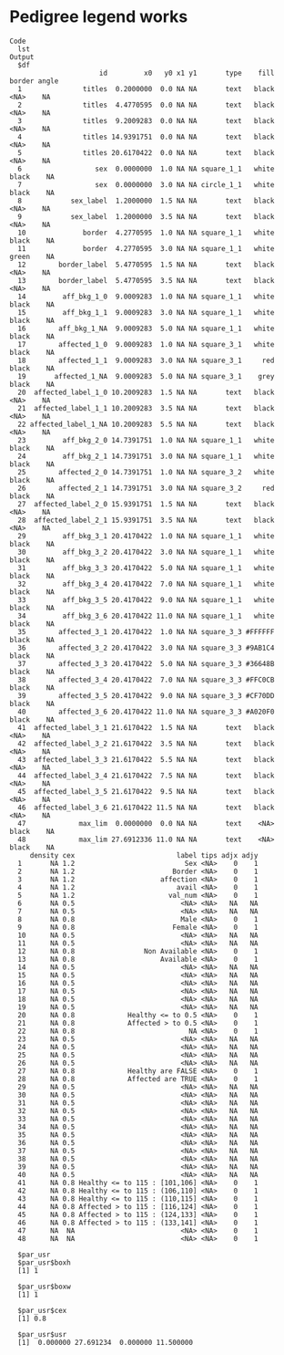 # Pedigree legend works

    Code
      lst
    Output
      $df
                          id         x0   y0 x1 y1       type    fill border angle
      1               titles  0.2000000  0.0 NA NA       text   black   <NA>    NA
      2               titles  4.4770595  0.0 NA NA       text   black   <NA>    NA
      3               titles  9.2009283  0.0 NA NA       text   black   <NA>    NA
      4               titles 14.9391751  0.0 NA NA       text   black   <NA>    NA
      5               titles 20.6170422  0.0 NA NA       text   black   <NA>    NA
      6                  sex  0.0000000  1.0 NA NA square_1_1   white  black    NA
      7                  sex  0.0000000  3.0 NA NA circle_1_1   white  black    NA
      8            sex_label  1.2000000  1.5 NA NA       text   black   <NA>    NA
      9            sex_label  1.2000000  3.5 NA NA       text   black   <NA>    NA
      10              border  4.2770595  1.0 NA NA square_1_1   white  black    NA
      11              border  4.2770595  3.0 NA NA square_1_1   white  green    NA
      12        border_label  5.4770595  1.5 NA NA       text   black   <NA>    NA
      13        border_label  5.4770595  3.5 NA NA       text   black   <NA>    NA
      14         aff_bkg_1_0  9.0009283  1.0 NA NA square_1_1   white  black    NA
      15         aff_bkg_1_1  9.0009283  3.0 NA NA square_1_1   white  black    NA
      16        aff_bkg_1_NA  9.0009283  5.0 NA NA square_1_1   white  black    NA
      17        affected_1_0  9.0009283  1.0 NA NA square_3_1   white  black    NA
      18        affected_1_1  9.0009283  3.0 NA NA square_3_1     red  black    NA
      19       affected_1_NA  9.0009283  5.0 NA NA square_3_1    grey  black    NA
      20  affected_label_1_0 10.2009283  1.5 NA NA       text   black   <NA>    NA
      21  affected_label_1_1 10.2009283  3.5 NA NA       text   black   <NA>    NA
      22 affected_label_1_NA 10.2009283  5.5 NA NA       text   black   <NA>    NA
      23         aff_bkg_2_0 14.7391751  1.0 NA NA square_1_1   white  black    NA
      24         aff_bkg_2_1 14.7391751  3.0 NA NA square_1_1   white  black    NA
      25        affected_2_0 14.7391751  1.0 NA NA square_3_2   white  black    NA
      26        affected_2_1 14.7391751  3.0 NA NA square_3_2     red  black    NA
      27  affected_label_2_0 15.9391751  1.5 NA NA       text   black   <NA>    NA
      28  affected_label_2_1 15.9391751  3.5 NA NA       text   black   <NA>    NA
      29         aff_bkg_3_1 20.4170422  1.0 NA NA square_1_1   white  black    NA
      30         aff_bkg_3_2 20.4170422  3.0 NA NA square_1_1   white  black    NA
      31         aff_bkg_3_3 20.4170422  5.0 NA NA square_1_1   white  black    NA
      32         aff_bkg_3_4 20.4170422  7.0 NA NA square_1_1   white  black    NA
      33         aff_bkg_3_5 20.4170422  9.0 NA NA square_1_1   white  black    NA
      34         aff_bkg_3_6 20.4170422 11.0 NA NA square_1_1   white  black    NA
      35        affected_3_1 20.4170422  1.0 NA NA square_3_3 #FFFFFF  black    NA
      36        affected_3_2 20.4170422  3.0 NA NA square_3_3 #9AB1C4  black    NA
      37        affected_3_3 20.4170422  5.0 NA NA square_3_3 #36648B  black    NA
      38        affected_3_4 20.4170422  7.0 NA NA square_3_3 #FFC0CB  black    NA
      39        affected_3_5 20.4170422  9.0 NA NA square_3_3 #CF70DD  black    NA
      40        affected_3_6 20.4170422 11.0 NA NA square_3_3 #A020F0  black    NA
      41  affected_label_3_1 21.6170422  1.5 NA NA       text   black   <NA>    NA
      42  affected_label_3_2 21.6170422  3.5 NA NA       text   black   <NA>    NA
      43  affected_label_3_3 21.6170422  5.5 NA NA       text   black   <NA>    NA
      44  affected_label_3_4 21.6170422  7.5 NA NA       text   black   <NA>    NA
      45  affected_label_3_5 21.6170422  9.5 NA NA       text   black   <NA>    NA
      46  affected_label_3_6 21.6170422 11.5 NA NA       text   black   <NA>    NA
      47             max_lim  0.0000000  0.0 NA NA       text    <NA>  black    NA
      48             max_lim 27.6912336 11.0 NA NA       text    <NA>  black    NA
         density cex                         label tips adjx adjy
      1       NA 1.2                           Sex <NA>    0    1
      2       NA 1.2                        Border <NA>    0    1
      3       NA 1.2                     affection <NA>    0    1
      4       NA 1.2                         avail <NA>    0    1
      5       NA 1.2                       val_num <NA>    0    1
      6       NA 0.5                          <NA> <NA>   NA   NA
      7       NA 0.5                          <NA> <NA>   NA   NA
      8       NA 0.8                          Male <NA>    0    1
      9       NA 0.8                        Female <NA>    0    1
      10      NA 0.5                          <NA> <NA>   NA   NA
      11      NA 0.5                          <NA> <NA>   NA   NA
      12      NA 0.8                 Non Available <NA>    0    1
      13      NA 0.8                     Available <NA>    0    1
      14      NA 0.5                          <NA> <NA>   NA   NA
      15      NA 0.5                          <NA> <NA>   NA   NA
      16      NA 0.5                          <NA> <NA>   NA   NA
      17      NA 0.5                          <NA> <NA>   NA   NA
      18      NA 0.5                          <NA> <NA>   NA   NA
      19      NA 0.5                          <NA> <NA>   NA   NA
      20      NA 0.8             Healthy <= to 0.5 <NA>    0    1
      21      NA 0.8             Affected > to 0.5 <NA>    0    1
      22      NA 0.8                            NA <NA>    0    1
      23      NA 0.5                          <NA> <NA>   NA   NA
      24      NA 0.5                          <NA> <NA>   NA   NA
      25      NA 0.5                          <NA> <NA>   NA   NA
      26      NA 0.5                          <NA> <NA>   NA   NA
      27      NA 0.8             Healthy are FALSE <NA>    0    1
      28      NA 0.8             Affected are TRUE <NA>    0    1
      29      NA 0.5                          <NA> <NA>   NA   NA
      30      NA 0.5                          <NA> <NA>   NA   NA
      31      NA 0.5                          <NA> <NA>   NA   NA
      32      NA 0.5                          <NA> <NA>   NA   NA
      33      NA 0.5                          <NA> <NA>   NA   NA
      34      NA 0.5                          <NA> <NA>   NA   NA
      35      NA 0.5                          <NA> <NA>   NA   NA
      36      NA 0.5                          <NA> <NA>   NA   NA
      37      NA 0.5                          <NA> <NA>   NA   NA
      38      NA 0.5                          <NA> <NA>   NA   NA
      39      NA 0.5                          <NA> <NA>   NA   NA
      40      NA 0.5                          <NA> <NA>   NA   NA
      41      NA 0.8 Healthy <= to 115 : [101,106] <NA>    0    1
      42      NA 0.8 Healthy <= to 115 : (106,110] <NA>    0    1
      43      NA 0.8 Healthy <= to 115 : (110,115] <NA>    0    1
      44      NA 0.8 Affected > to 115 : [116,124] <NA>    0    1
      45      NA 0.8 Affected > to 115 : (124,133] <NA>    0    1
      46      NA 0.8 Affected > to 115 : (133,141] <NA>    0    1
      47      NA  NA                          <NA> <NA>    0    1
      48      NA  NA                          <NA> <NA>    0    1
      
      $par_usr
      $par_usr$boxh
      [1] 1
      
      $par_usr$boxw
      [1] 1
      
      $par_usr$cex
      [1] 0.8
      
      $par_usr$usr
      [1]  0.000000 27.691234  0.000000 11.500000
      
      

